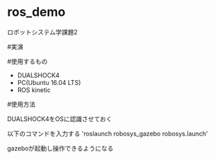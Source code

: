 # ros_demo
ロボットシステム学課題2

#実演


#使用するもの
* DUALSHOCK4
* PC(Ubuntu 16.04 LTS)
* ROS kinetic

#使用方法

DUALSHOCK4をOSに認識させておく

以下のコマンドを入力する
 'roslaunch robosys_gazebo robosys.launch'

 gazeboが起動し操作できるようになる 



